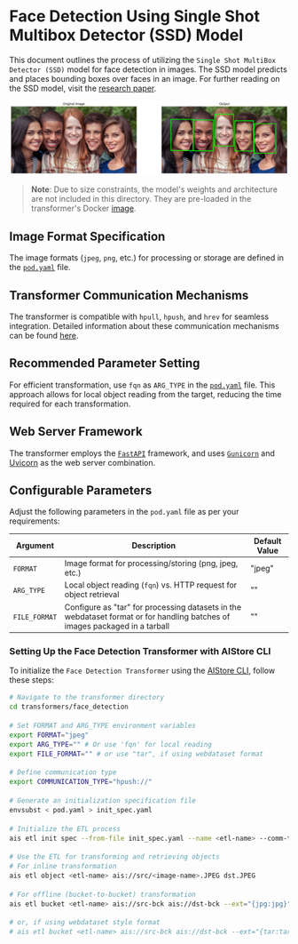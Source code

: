 # Face Detection Using Single Shot Multibox Detector (SSD) Model

This document outlines the process of utilizing the `Single Shot MultiBox Detector (SSD)` model for face detection in images. The SSD model predicts and places bounding boxes over faces in an image. For further reading on the SSD model, visit the [research paper](https://arxiv.org/abs/1512.02325).

![output](sample/output_face_detection.png)

> **Note**: Due to size constraints, the model's weights and architecture are not included in this directory. They are pre-loaded in the transformer's Docker [image](https://hub.docker.com/r/aistorage/transformer_face_detection).

## Image Format Specification

The image formats (`jpeg`, `png`, etc.) for processing or storage are defined in the [`pod.yaml`](pod.yaml) file.

## Transformer Communication Mechanisms

The transformer is compatible with `hpull`, `hpush`, and `hrev` for seamless integration. Detailed information about these communication mechanisms can be found [here](https://github.com/NVIDIA/aistore/blob/main/docs/etl.md#communication-mechanisms).

## Recommended Parameter Setting

For efficient transformation, use `fqn` as `ARG_TYPE` in the [`pod.yaml`](pod.yaml) file. This approach allows for local object reading from the target, reducing the time required for each transformation.

## Web Server Framework

The transformer employs the [`FastAPI`](https://fastapi.tiangolo.com/) framework, and uses [`Gunicorn`](https://gunicorn.org/) and [Uvicorn](https://www.uvicorn.org/) as the web server combination.

## Configurable Parameters

Adjust the following parameters in the `pod.yaml` file as per your requirements:

| Argument   | Description                                                         | Default Value |
|------------|---------------------------------------------------------------------|---------------|
| `FORMAT`   | Image format for processing/storing (png, jpeg, etc.)                | "jpeg"        |
| `ARG_TYPE` | Local object reading (`fqn`) vs. HTTP request for object retrieval   | ""            |
| `FILE_FORMAT` | Configure as "tar" for processing datasets in the webdataset format or for handling batches of images packaged in a tarball   | ""            |

### Setting Up the Face Detection Transformer with AIStore CLI

To initialize the `Face Detection Transformer` using the [AIStore CLI](https://github.com/NVIDIA/aistore/blob/main/docs/cli.md), follow these steps:

```bash
# Navigate to the transformer directory
cd transformers/face_detection

# Set FORMAT and ARG_TYPE environment variables
export FORMAT="jpeg"
export ARG_TYPE="" # Or use 'fqn' for local reading
export FILE_FORMAT="" # or use "tar", if using webdataset format

# Define communication type
export COMMUNICATION_TYPE="hpush://"

# Generate an initialization specification file
envsubst < pod.yaml > init_spec.yaml

# Initialize the ETL process
ais etl init spec --from-file init_spec.yaml --name <etl-name> --comm-type $COMMUNICATION_TYPE

# Use the ETL for transforming and retrieving objects
# For inline transformation
ais etl object <etl-name> ais://src/<image-name>.JPEG dst.JPEG

# For offline (bucket-to-bucket) transformation
ais etl bucket <etl-name> ais://src-bck ais://dst-bck --ext="{jpg:jpg}"

# or, if using webdataset style format
# ais etl bucket <etl-name> ais://src-bck ais://dst-bck --ext="{tar:tar}"
```